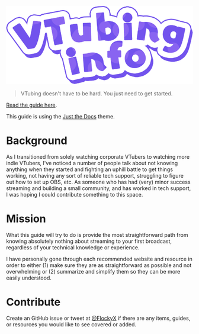 ![VTubing Info](assets/images/vtubing-info-logo.png)

> VTubing doesn't have to be hard. You just need to get started.

[Read the guide here](https://vtubing.info/).

This guide is using the [Just the Docs](https://just-the-docs.github.io/just-the-docs/) theme.

# Background
As I transitioned from solely watching corporate VTubers to watching more indie VTubers, I've noticed a number of people talk about not knowing anything when they started and fighting an uphill battle to get things working, not having any sort of reliable tech support, struggling to figure out how to set up OBS, etc. As someone who has had (very) minor success streaming and building a small community, and has worked in tech support, I was hoping I could contribute something to this space.

# Mission
What this guide will try to do is provide the most straightforward path from knowing absolutely nothing about streaming to your first broadcast, regardless of your technical knowledge or experience.

I have personally gone through each recommended website and resource in order to either (1) make sure they are as straightforward as possible and not overwhelming or (2) summarize and simplify them so they can be more easily understood.

# Contribute
Create an GitHub issue or tweet at [@FlockyX](https://twitter.com/flockyx) if there are any items, guides, or resources you would like to see covered or added.
